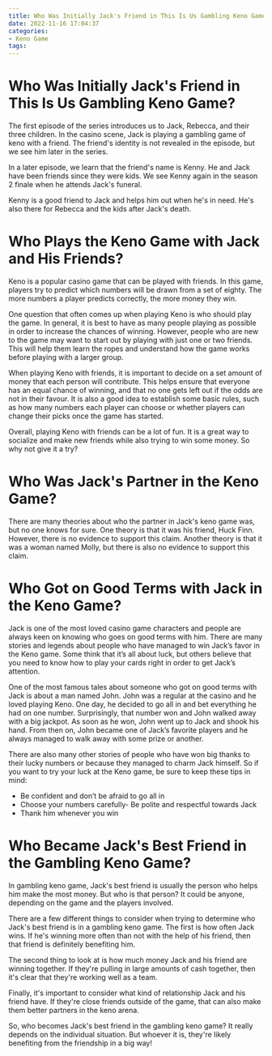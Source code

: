 ```yaml
---
title: Who Was Initially Jack's Friend in This Is Us Gambling Keno Game
date: 2022-11-16 17:04:37
categories:
- Keno Game
tags:
---
```



#  Who Was Initially Jack's Friend in This Is Us Gambling Keno Game?

The first episode of the series introduces us to Jack, Rebecca, and their three children. In the casino scene, Jack is playing a gambling game of keno with a friend. The friend's identity is not revealed in the episode, but we see him later in the series.

In a later episode, we learn that the friend's name is Kenny. He and Jack have been friends since they were kids. We see Kenny again in the season 2 finale when he attends Jack's funeral.

Kenny is a good friend to Jack and helps him out when he's in need. He's also there for Rebecca and the kids after Jack's death.

#  Who Plays the Keno Game with Jack and His Friends?

Keno is a popular casino game that can be played with friends. In this game, players try to predict which numbers will be drawn from a set of eighty. The more numbers a player predicts correctly, the more money they win.

One question that often comes up when playing Keno is who should play the game. In general, it is best to have as many people playing as possible in order to increase the chances of winning. However, people who are new to the game may want to start out by playing with just one or two friends. This will help them learn the ropes and understand how the game works before playing with a larger group.

When playing Keno with friends, it is important to decide on a set amount of money that each person will contribute. This helps ensure that everyone has an equal chance of winning, and that no one gets left out if the odds are not in their favour. It is also a good idea to establish some basic rules, such as how many numbers each player can choose or whether players can change their picks once the game has started.

Overall, playing Keno with friends can be a lot of fun. It is a great way to socialize and make new friends while also trying to win some money. So why not give it a try?

#  Who Was Jack's Partner in the Keno Game?

There are many theories about who the partner in Jack's keno game was, but no one knows for sure. One theory is that it was his friend, Huck Finn. However, there is no evidence to support this claim. Another theory is that it was a woman named Molly, but there is also no evidence to support this claim.

#  Who Got on Good Terms with Jack in the Keno Game?

Jack is one of the most loved casino game characters and people are always keen on knowing who goes on good terms with him. There are many stories and legends about people who have managed to win Jack’s favor in the Keno game. Some think that it’s all about luck, but others believe that you need to know how to play your cards right in order to get Jack’s attention.

One of the most famous tales about someone who got on good terms with Jack is about a man named John. John was a regular at the casino and he loved playing Keno. One day, he decided to go all in and bet everything he had on one number. Surprisingly, that number won and John walked away with a big jackpot. As soon as he won, John went up to Jack and shook his hand. From then on, John became one of Jack’s favorite players and he always managed to walk away with some prize or another.

There are also many other stories of people who have won big thanks to their lucky numbers or because they managed to charm Jack himself. So if you want to try your luck at the Keno game, be sure to keep these tips in mind:

- Be confident and don’t be afraid to go all in
- Choose your numbers carefully- Be polite and respectful towards Jack
- Thank him whenever you win

#  Who Became Jack's Best Friend in the Gambling Keno Game?

In gambling keno game, Jack's best friend is usually the person who helps him make the most money. But who is that person? It could be anyone, depending on the game and the players involved.

There are a few different things to consider when trying to determine who Jack's best friend is in a gambling keno game. The first is how often Jack wins. If he's winning more often than not with the help of his friend, then that friend is definitely benefiting him.

The second thing to look at is how much money Jack and his friend are winning together. If they're pulling in large amounts of cash together, then it's clear that they're working well as a team.

Finally, it's important to consider what kind of relationship Jack and his friend have. If they're close friends outside of the game, that can also make them better partners in the keno arena.

So, who becomes Jack's best friend in the gambling keno game? It really depends on the individual situation. But whoever it is, they're likely benefiting from the friendship in a big way!